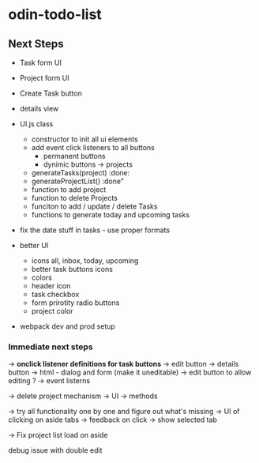 # odin-todo-list


## Next Steps
- Task form UI
- Project form UI
- Create Task button
- details view
- UI.js class
    - constructor to init all ui elements
    - add event click listeners to all buttons
        - permanent buttons
        - dynimic buttons -> projects 
    - generateTasks(project) :done:
    - generateProjectList() :done"
    - function to add project 
    - function to delete Projects
    - funciton to add / update / delete Tasks
    - functions to generate today and upcoming tasks
- fix the date stuff in tasks - use proper formats

- better UI
    - icons all, inbox, today, upcoming
    - better task buttons icons
    - colors
    - header icon
    - task
        checkbox
    - form
        prirotity radio buttons
    - project color

- webpack dev and prod setup

### Immediate next steps
<!-- -> render Task list -> handle project, today, upcoming, all -->
<!-- -> better way to export and improt so many constants :done: -->
<!-- -> method to create Task DOM and attach onclick listeners -->
<!-- -> methods to delete tasks and projects -->
-> **onclick listener definitions for task buttons**
    -> edit button
        <!-- -> html - dialog and form -->
        <!-- -> read task and update form -->
        <!-- -> eventListener to update button -->
    -> details button
        -> html - dialog and form (make it uneditable)
        -> edit button to allow editing ?
        -> event listerns
<!-- -> fix date stuff
    -> how does date work in javascript
    -> make task date setter and getter work with that
    -> check where are we using dates -->
<!-- -> function to generate today and upcoming tasks -->
-> delete project mechanism
    -> UI
    -> methods
<!-- -> task create form and other forms should have project list proper -->
-> try all functionality one by one and figure out what's missing
-> UI of clicking on aside tabs
    -> feedback on click
    -> show selected tab

-> Fix project list load on aside
<!-- continue the edit button listener -->
debug issue with double edit